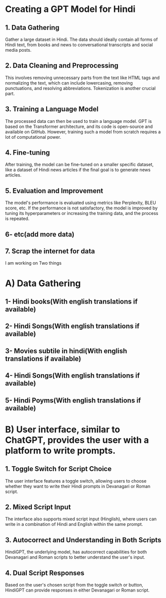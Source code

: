 # Creating a GPT Model for Hindi

## 1. Data Gathering
Gather a large dataset in Hindi. The data should ideally contain all forms of Hindi text, from books and news to conversational transcripts and social media posts.

## 2. Data Cleaning and Preprocessing
This involves removing unnecessary parts from the text like HTML tags and normalizing the text, which can include lowercasing, removing punctuations, and resolving abbreviations. Tokenization is another crucial part.

## 3. Training a Language Model
The processed data can then be used to train a language model. GPT is based on the Transformer architecture, and its code is open-source and available on GitHub. However, training such a model from scratch requires a lot of computational power.

## 4. Fine-tuning
After training, the model can be fine-tuned on a smaller specific dataset, like a dataset of Hindi news articles if the final goal is to generate news articles.

## 5. Evaluation and Improvement
The model's performance is evaluated using metrics like Perplexity, BLEU score, etc. If the performance is not satisfactory, the model is improved by tuning its hyperparameters or increasing the training data, and the process is repeated.

## 6- etc(add more data)

## 7. Scrap the internet for data


I am working on Two things

# A) Data Gathering

## 1- Hindi books(With english translations if available)

## 2- Hindi Songs(With english translations if available)

## 3- Movies subtile in hindi(With english translations if available)

## 4- Hindi Songs(With english translations if available)

## 5- Hindi Poyms(With english translations if available)


# B) User interface, similar to ChatGPT, provides the user with a platform to write prompts. 

## 1. Toggle Switch for Script Choice
The user interface features a toggle switch, allowing users to choose whether they want to write their Hindi prompts in Devanagari or Roman script.

## 2. Mixed Script Input
The interface also supports mixed script input (Hinglish), where users can write in a combination of Hindi and English within the same prompt.

## 3. Autocorrect and Understanding in Both Scripts
HindiGPT, the underlying model, has autocorrect capabilities for both Devanagari and Roman scripts to better understand the user's input.

## 4. Dual Script Responses
Based on the user's chosen script from the toggle switch or button, HindiGPT can provide responses in either Devanagari or Roman script.



